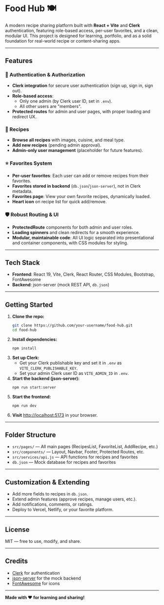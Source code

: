# Food Hub 🍽️

A modern recipe sharing platform built with **React + Vite** and **Clerk** authentication, featuring role-based access, per-user favorites, and a clean, modular UI. This project is designed for learning, portfolio, and as a solid foundation for real-world recipe or content-sharing apps.

---

## Features

### 🔐 Authentication & Authorization
- **Clerk integration** for secure user authentication (sign up, sign in, sign out).
- **Role-based access**:
  - Only one admin (by Clerk user ID, set in `.env`).
  - All other users are "members".
- **Protected routes** for admin and user pages, with proper loading and redirect UX.

### 🍲 Recipes
- **Browse all recipes** with images, cuisine, and meal type.
- **Add new recipes** (pending admin approval).
- **Admin-only user management** (placeholder for future features).

### ⭐ Favorites System
- **Per-user favorites**: Each user can add or remove recipes from their favorites.
- **Favorites stored in backend** (`db.json`/`json-server`), not in Clerk metadata.
- **Favorites page**: View your own favorite recipes, dynamically loaded.
- **Heart icon** on recipe list for quick add/remove.

### 🛡️ Robust Routing & UI
- **ProtectedRoute** components for both admin and user roles.
- **Loading spinners** and clean redirects for a smooth experience.
- **Modular, maintainable code**: All UI logic separated into presentational and container components, with CSS modules for styling.

---

## Tech Stack
- **Frontend**: React 19, Vite, Clerk, React Router, CSS Modules, Bootstrap, FontAwesome
- **Backend**: json-server (mock REST API, `db.json`)

---

## Getting Started

1. **Clone the repo:**
   ```sh
   git clone https://github.com/your-username/food-hub.git
   cd food-hub
   ```
2. **Install dependencies:**
   ```sh
   npm install
   ```
3. **Set up Clerk:**
   - Get your Clerk publishable key and set it in `.env` as `VITE_CLERK_PUBLISHABLE_KEY`.
   - Set your admin Clerk user ID as `VITE_ADMIN_ID` in `.env`.
4. **Start the backend (json-server):**
   ```sh
   npm run start:server
   ```
5. **Start the frontend:**
   ```sh
   npm run dev
   ```
6. **Visit** [http://localhost:5173](http://localhost:5173) in your browser.

---

## Folder Structure

- `src/pages/` — All main pages (RecipesList, FavoriteList, AddRecipe, etc.)
- `src/components/` — Layout, Navbar, Footer, Protected Routes, etc.
- `src/services/api.js` — API functions for recipes and favorites
- `db.json` — Mock database for recipes and favorites

---

## Customization & Extending
- Add more fields to recipes in `db.json`.
- Extend admin features (approve recipes, manage users, etc.).
- Add notifications, comments, or ratings.
- Deploy to Vercel, Netlify, or your favorite platform.

---

## License

MIT — free to use, modify, and share.

---

## Credits
- [Clerk](https://clerk.com/) for authentication
- [json-server](https://github.com/typicode/json-server) for the mock backend
- [FontAwesome](https://fontawesome.com/) for icons

---

**Made with ❤️ for learning and sharing!**
